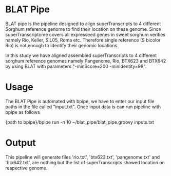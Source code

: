 # BLAT Pipe

BLAT pipe is the pipeline designed to align superTranscripts to 4 different Sorghum reference genome to find their location on these genome. Since superTranscriptome covers all expresseed genes in sweet sorghum verities namely Rio, Keller, SIL05, Roma etc. 
Therefore single reference (S bicolor Rio) is not enough to identify their genomic locations.

In this study we have aligned assembled superTranscripts to 4 different sorghum reference genomes namely Pangenome, Rio, BTX623 and BTX642 by using BLAT with parameters "-minScore=200 -minIdentity=98".

# Usage 
The BLAT Pipe is automated with bpipe, we have to enter our input file paths in the file called "input.txt". Once input data is can run pipeline with bpipe as follows

{path to bpipe}/bpipe run -n 10 ~/blat_pipe/blat_pipe.groovy inputs.txt

# Output

This pipeline will generate files 'rio.txt', 'btx623.txt', 'pangenome.txt' and 'btx642.txt', are nothing but the list of superTranscripts showed location on respective genome.
